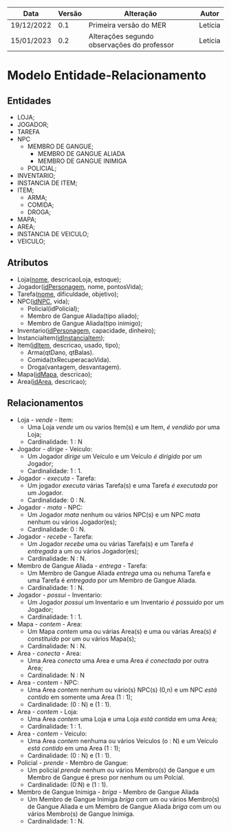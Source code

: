 |Data|Versão|Alteração|Autor| 
|----|------|---------|-----|
19/12/2022|0.1|Primeira versão do MER |Letícia|
15/01/2023|0.2| Alterações segundo observações do professor | Letícia |
# Modelo Entidade-Relacionamento

## Entidades
* LOJA;
* JOGADOR;
* TAREFA
* NPC
    * MEMBRO DE GANGUE;
        * MEMBRO DE GANGUE ALIADA
        * MEMBRO DE GANGUE INIMIGA
    * POLICIAL;
* INVENTARIO;
* INSTANCIA DE ITEM;
* ITEM;
    * ARMA;
    * COMIDA;
    * DROGA;
* MAPA;
* AREA;
* INSTANCIA DE VEICULO;
* VEICULO;

## Atributos
* Loja(<ins>nome</ins>, descricaoLoja, estoque);
* Jogador(<ins>idPersonagem</ins>, nome, pontosVida);
* Tarefa(<ins>nome</ins>, dificuldade, objetivo);
* NPC(<ins>idNPC</ins>, vida);
    * Policial(</ins>idPolicial</ins>);
    * Membro de Gangue Aliada(tipo aliado);
    * Membro de Gangue Aliada(tipo inimigo);
* Inventario(<ins>idPersonagem</ins>, capacidade, dinheiro); 
* InstanciaItem(<ins>idInstanciaItem</ins>);
* Item(<ins>idItem</ins>, descricao, usado, tipo); 
    * Arma(qtDano, qtBalas).
    * Comida(txRecuperacaoVida).
    * Droga(vantagem, desvantagem).
* Mapa(<ins>idMapa</ins>, descricao);
* Area(<ins>idArea</ins>, descricao); 

## Relacionamentos
* Loja - *vende* - Item:
    * Uma Loja *vende* um ou varios Item(s) e um Item, *é vendido* por uma Loja;
    * Cardinalidade: 1 : N
* Jogador -  *dirige* -  Veículo:
    * Um Jogador *dirige* um Veículo e um Veículo *é dirigido* por um Jogador; 
    * Cardinalidade: 1 : 1.
* Jogador -  *executa* -  Tarefa:
    * Um jogador *executa* várias Tarefa(s) e uma Tarefa *é executada* por um Jogador. 
    * Cardinalidade: 0 : N.
* Jogador - *mata* - NPC:
    * Um Jogador *mata* nenhum ou vários NPC(s) e um NPC *mata* nenhum ou vários Jogador(es);
    * Cardinalidade: 0 : N.
* Jogador - *recebe* - Tarefa:
    * Um Jogador *recebe* uma ou várias Tarefa(s) e um Tarefa *é entregada* a um ou vários Jogador(es);
    * Cardinalidade: N : N.  
* Membro de Gangue Aliada - *entrega* - Tarefa:
    *  Um Membro de Gangue Aliada *entrega* uma ou nehuma Tarefa e uma Tarefa é *entregada* por um Membro de Gangue Aliada.
    *  Cardinalidade: 1 : N.
* Jogador - *possui* - Inventario:
    * Um Jogador *possui* um Inventario e um Inventario *é possuido* por um Jogador;
    * Cardinalidade: 1 : 1.    
* Mapa - *contem* - Area:
    * Um Mapa *contem* uma ou várias Area(s) e uma ou várias Area(s) *é constituído* por um ou vários Mapa(s);
    * Cardinalidade: N : N.
* Area - *conecta* - Area:
    * Uma Area *conecta* uma Area e uma Area *é conectada* por outra Area;
    * Cardinalidade: N : N
* Area - *contem* - NPC:
    * Uma Area *contem* nenhum ou vário(s) NPC(s) (0,n) e um NPC *está contido* em somente uma Area (1 : 1);
    * Cardinalidade: (0 : N) e (1 : 1).
* Area - *contem* - Loja:
    * Uma Area *contem* uma Loja e uma Loja *está contida* em uma Area;
    * Cardinalidade: 1 : 1.
* Area - *contem* - Veiculo:
    * Uma Area *contem* nenhuma ou vários Veículos (o : N) e um Veículo *está contido* em uma Area (1 : 1);
    * Cardinalidade: (0 : N) e (1 : 1).
* Policial - *prende* - Membro de Gangue:
    * Um policial *prende* nenhum ou vários Membro(s) de Gangue e um Membro de Gangue é preso por nenhum ou um Polcial.
    * Cardinalidade: (0:N) e (1 : 1).
* Membro de Gangue Inimiga - *briga* - Membro de Gangue Aliada 
    * Um Membro de Gangue Inimiga *briga* com um ou vários Membro(s) de Gangue Aliada e um Membro de Gangue Aliada *briga* com um ou vários Membro(s) de Gangue Inimiga. 
    * Cardinalidade: 1 : N.
